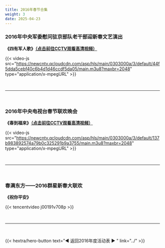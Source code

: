 ```yaml
---
title: 2016年春节合集
weight: 3
date: 2025-04-23
---
```


### 2016年中央军委慰问驻京部队老干部迎新春文艺演出

**《四有军人歌》[（点击前往CCTV观看高清视频）](https://tv.cctv.com/2016/02/06/VIDE4XJ4sPvn05CZ5lE3O1wh160206.shtml)**

{{< video-js src="https://newcntv.qcloudcdn.com/asp/hls/main/0303000a/3/default/44f5dda5cebf40c6b4d1d46ccdf5da05/main.m3u8?maxbr=2048" type="application/x-mpegURL" >}}

<br>
<hr>
<br>

### 2016年中央电视台春节联欢晚会

**《春到福来》[（点击前往CCTV观看高清视频）](https://tv.cctv.com/2016/02/07/VIDErK4Kn765X6t9mxlMeVRb160207.shtml)**

{{< video-js src="https://newcntv.qcloudcdn.com/asp/hls/main/0303000a/3/default/137b983892574a79b0c325291b9a3755/main.m3u8?maxbr=2048" type="application/x-mpegURL" >}}

<br>
<hr>
<br>

### 春满东方——2016群星新春大联欢
**《祝你平安》**

{{< tencentvideo j00191v708p >}}


<br>
<hr>
<br>

{{< hextra/hero-button text="◀ 返回2016年度活动表 ▶ " link="../" >}}

